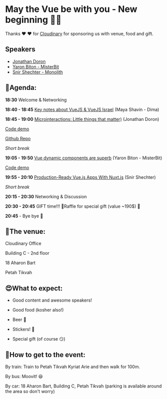 # May the Vue be with you - New beginning 🎉🎉 
Thanks ❤️ ❤️ for [Cloudinary](https://cloudinary.com) for sponsoring us with venue, food and gift. 

## Speakers
* [Jonathan Doron](https://twitter.com/jodoron)
* [Yaron Biton - MisterBit](https://www.facebook.com/vyaron)
* [Snir Shechter - Monolith](https://www.facebook.com/MarBahur)

## 📆Agenda:

**18:30** Welcome & Networking

**18:40 - 18:45** [Key notes about VueJS & VueJS Israel](https://slides.com/mayashavin/key-notes-about-vuejs-israel/fullscreen) (Maya Shavin - Dima)

**18:45 - 19:00** [Microinteractions: Little things that matter)](https://bit.ly/2W0dYa5) (Jonathan Doron)

[Code demo](https://misterbit.github.io/vue-dynamic-cmps/#/)

[Github Repo](https://codesandbox.io/s/qlqqnk34x6)

_Short break_

**19:05 - 19:50** [Vue dynamic components are superb](http://bit.ly/vue-dynamic-cmps) (Yaron Biton - MisterBit)

[Code demo](http://bit.ly/vue-dynamic-cmps)

**19:55 - 20:10** [Production-Ready Vue.js Apps With Nuxt.js](https://www.slideshare.net/SnirShechter/production-ready-vue-apps-with-nuxtjs) (Snir Shechter)

_Short break_

**20:15 - 20:30** Networking & Discussion

**20:30 - 20:45** GIFT time!!! 🎁Raffle for special gift (value ~190$) 🎁

**20:45** - Bye bye 🖖

## 🏢The venue:
Cloudinary Office

Building C - 2nd floor

18 Aharon Bart

Petah Tikvah

## 😍What to expect:
- Good content and awesome speakers!

- Good food (kosher also!)

- Beer 🍺

- Stickers! 🤩

- Special gift (of course 😏)

## 📍How to get to the event:
By train: Train to Petah Tikvah Kyriat Arie and then walk for 100m.

By bus: Moovit! 😆

By car: 18 Aharon Bart, Building C, Petah Tikvah (parking is available around the area so don't worry)
